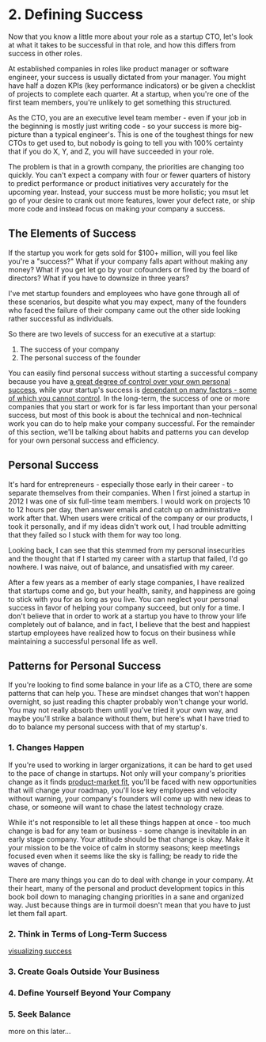 # 2. Defining Success

Now that you know a little more about your role as a startup CTO, let's look at what it takes to be successful in that role, and how this differs from success in other roles.

At established companies in roles like product manager or software engineer, your success is usually dictated from your manager. You might have half a dozen KPIs (key performance indicators) or be given a checklist of projects to complete each quarter. At a startup, when you're one of the first team members, you're unlikely to get something this structured.

As the CTO, you are an executive level team member - even if your job in the beginning is mostly just writing code - so your success is more big-picture than a typical engineer's. This is one of the toughest things for new CTOs to get used to, but nobody is going to tell you with 100% certainty that if you do X, Y, and Z, you will have succeeded in your role.

The problem is that in a growth company, the priorities are changing too quickly. You can't expect a company with four or fewer quarters of history to predict performance or product initiatives very accurately for the upcoming year. Instead, your success must be more holistic; you msut let go of your desire to crank out more features, lower your defect rate, or ship more code and instead focus on making your company a success.

## The Elements of Success

If the startup you work for gets sold for $100+ million, will you feel like you're a "success?" What if your company falls apart without making any money? What if you get let go by your cofounders or fired by the board of directors? What if you have to downsize in three years?

I've met startup founders and employees who have gone through all of these scenarios, but despite what you may expect, many of the founders who faced the failure of their company came out the other side looking rather successful as individuals.

So there are two levels of success for an executive at a startup:

1. The success of your company
2. The personal success of the founder

You can easily find personal success without starting a successful company because you have [a great degree of control over your own personal success](https://www.karllhughes.com/posts/success-is-in-your-attitude), while your startup's success is [dependant on many factors - some of which you cannot control](https://www.ted.com/talks/bill_gross_the_single_biggest_reason_why_startups_succeed). In the long-term, the success of one or more companies that you start or work for is far less important than your personal success, but most of this book is about the technical and non-technical work you can do to help make your company successful. For the remainder of this section, we'll be talking about habits and patterns you can develop for your own personal success and efficiency.

## Personal Success

It's hard for entrepreneurs - especially those early in their career - to separate themselves from their companies. When I first joined a startup in 2012 I was one of six full-time team members. I would work on projects 10 to 12 hours per day, then answer emails and catch up on administrative work after that. When users were critical of the company or our products, I took it personally, and if my ideas didn't work out, I had trouble admitting that they failed so I stuck with them for way too long.

Looking back, I can see that this stemmed from my personal insecurities and the thought that if I started my career with a startup that failed, I'd go nowhere. I was naive, out of balance, and unsatisfied with my career.

After a few years as a member of early stage companies, I have realized that startups come and go, but your health, sanity, and happiness are going to stick with you for as long as you live. You can neglect your personal success in favor of helping your company succeed, but only for a time. I don't believe that in order to work at a startup you have to throw your life completely out of balance, and in fact, I believe that the best and happiest startup employees have realized how to focus on their business while maintaining a successful personal life as well.

## Patterns for Personal Success

If you're looking to find some balance in your life as a CTO, there are some patterns that can help you. These are mindset changes that won't happen overnight, so just reading this chapter probably won't change your world. You may not really absorb them until you've tried it your own way, and maybe you'll strike a balance without them, but here's what I have tried to do to balance my personal success with that of my startup's.

### 1. Changes Happen

If you're used to working in larger organizations, it can be hard to get used to the pace of change in startups. Not only will your company's priorities change as it finds [product-market fit](https://medium.com/evergreen-business-weekly/product-market-fit-what-it-really-means-how-to-measure-it-and-where-to-find-it-70e746be907b#.kmwez7gcm), you'll be faced with new opportunities that will change your roadmap, you'll lose key employees and velocity without warning, your company's founders will come up with new ideas to chase, or someone will want to chase the latest technology craze.

While it's not responsible to let all these things happen at once - too much change is bad for any team or business - some change is inevitable in an early stage company. Your attitude should be that change is okay. Make it your mission to be the voice of calm in stormy seasons; keep meetings focused even when it seems like the sky is falling; be ready to ride the waves of change.

There are many things you can do to deal with change in your company. At their heart, many of the personal and product development topics in this book boil down to managing changing priorities in a sane and organized way. Just because things are in turmoil doesn't mean that you have to just let them fall apart.

### 2. Think in Terms of Long-Term Success

[visualizing success](https://www.entrepreneur.com/article/242373)


### 3. Create Goals Outside Your Business


### 4. Define Yourself Beyond Your Company


### 5. Seek Balance
more on this later...
